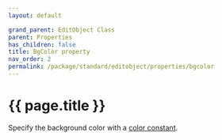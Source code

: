 ```yaml
---
layout: default

grand_parent: EditObject Class
parent: Properties
has_children: false
title: BgColor property
nav_order: 2
permalink: /package/standard/editobject/properties/bgcolor
---
```

# {{ page.title }}


Specify the background color with a <a href="/base/color">color constant</a>.

